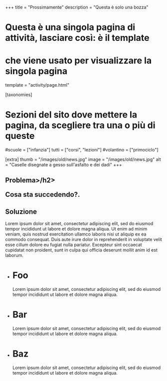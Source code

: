 +++
title = "Prossimamente"
description = "Questa è solo una bozza"

# Questa è una singola pagina di attività, lasciare così: è il template
# che viene usato per visualizzare la singola pagina
template = "activity/page.html"

[taxonomies]
# Sezioni del sito dove mettere la pagina, da scegliere tra una o più di queste
#scuole = ["infanzia"]
tutti = ["corsi", "lezioni"]
#volantino = ["primociclo"]

[extra]
thumb = "/images/old/news.jpg"
image = "/images/old/news.jpg"
alt = "Caselle disegnate a gesso sull'asfalto e dei dadi"
+++

<h2 class="ico ico-infanzia-domanda">Problema>/h2>

Cosa sta succedendo?.

<h2 class="ico ico-infanzia-risposta">Soluzione</h2>

Lorem ipsum dolor sit amet, consectetur adipiscing elit,
sed do eiusmod tempor incididunt ut labore et dolore magna
aliqua. Ut enim ad minim veniam, quis nostrud exercitation
ullamco laboris nisi ut aliquip ex ea commodo consequat.
Duis aute irure dolor in reprehenderit in voluptate velit
esse cillum dolore eu fugiat nulla pariatur. Excepteur sint
occaecat cupidatat non proident, sunt in culpa qui officia
deserunt mollit anim id est laborum.

 - # Foo
   Lorem ipsum dolor sit amet, consectetur adipiscing elit,
   sed do eiusmod tempor incididunt ut labore et dolore magna
   aliqua.
 - # Bar
   Lorem ipsum dolor sit amet, consectetur adipiscing elit,
   sed do eiusmod tempor incididunt ut labore et dolore magna
   aliqua.
 - # Baz
   Lorem ipsum dolor sit amet, consectetur adipiscing elit,
   sed do eiusmod tempor incididunt ut labore et dolore magna
   aliqua.
